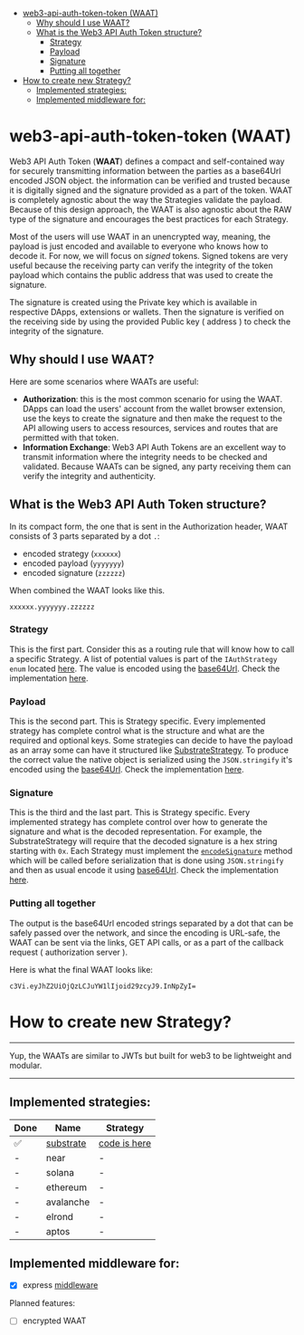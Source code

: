 - [web3-api-auth-token-token (WAAT)](#web3-api-auth-token-token-waat)
  - [Why should I use WAAT?](#why-should-i-use-waat)
  - [What is the Web3 API Auth Token structure?](#what-is-the-web3-api-auth-token-structure)
    - [Strategy](#strategy)
    - [Payload](#payload)
    - [Signature](#signature)
    - [Putting all together](#putting-all-together)
- [How to create new Strategy?](#how-to-create-new-strategy)
  - [Implemented strategies:](#implemented-strategies)
  - [Implemented middleware for:](#implemented-middleware-for)

# web3-api-auth-token-token (WAAT)

Web3 API Auth Token (**WAAT**) defines a compact and self-contained way for securely transmitting information between the parties as a base64Url encoded JSON object. the information can be verified and trusted because it is digitally signed and the signature provided as a part of the token. WAAT is completely agnostic about the way the Strategies validate the payload. Because of this design approach, the WAAT is also agnostic about the RAW type of the signature and encourages the best practices for each Strategy.

Most of the users will use WAAT in an unencrypted way, meaning, the payload is just encoded and available to everyone who knows how to decode it. For now, we will focus on _signed_ tokens. Signed tokens are very useful because the receiving party can verify the integrity of the token payload which contains the public address that was used to create the signature.

The signature is created using the Private key which is available in respective DApps, extensions or wallets. Then the signature is verified on the receiving side by using the provided Public key ( address ) to check the integrity of the signature.

## Why should I use WAAT?

Here are some scenarios where WAATs are useful:

- **Authorization**: this is the most common scenario for using the WAAT. DApps can load the users' account from the wallet browser extension, use the keys to create the signature and then make the request to the API allowing users to access resources, services and routes that are permitted with that token.
- **Information Exchange**: Web3 API Auth Tokens are an excellent way to transmit information where the integrity needs to be checked and validated. Because WAATs can be signed, any party receiving them can verify the integrity and authenticity.

## What is the Web3 API Auth Token structure?

In its compact form, the one that is sent in the Authorization header, WAAT consists of 3 parts separated by a dot `.`:

- encoded strategy (`xxxxxx`)
- encoded payload (`yyyyyyy`)
- encoded signature (`zzzzzz`)

When combined the WAAT looks like this.

`xxxxxx.yyyyyyy.zzzzzz`

### Strategy

This is the first part. Consider this as a routing rule that will know how to call a specific Strategy. A list of potential values is part of the `IAuthStrategy enum` located [here](./src/strategies/strategies.ts). The value is encoded using the [base64Url](./src/utils/base64url.ts). Check the implementation [here](./src/strategies/BaseStrategy.ts).

### Payload

This is the second part. This is Strategy specific. Every implemented strategy has complete control what is the structure and what are the required and optional keys. Some strategies can decide to have the payload as an array some can have it structured like [SubstrateStrategy](./src/strategies/substrate/index.ts). To produce the correct value the native object is serialized using the `JSON.stringify` it's encoded using the [base64Url](./src/utils/base64url.ts). Check the implementation [here](./src/strategies/BaseStrategy.ts).

### Signature

This is the third and the last part. This is Strategy specific. Every implemented strategy has complete control over how to generate the signature and what is the decoded representation. For example, the SubstrateStrategy will require that the decoded signature is a hex string starting with `0x`. Each Strategy must implement the [`encodeSignature`](./src/strategies/BaseStrategy.ts) method which will be called before serialization that is done using `JSON.stringify` and then as usual encode it using [base64Url](./src/utils/base64url.ts). Check the implementation [here](./src/strategies/BaseStrategy.ts).

### Putting all together

The output is the base64Url encoded strings separated by a dot that can be safely passed over the network, and since the encoding is URL-safe, the WAAT can be sent via the links, GET API calls, or as a part of the callback request ( authorization server ).

Here is what the final WAAT looks like:

```
c3Vi.eyJhZ2UiOjQzLCJuYW1lIjoid29zcyJ9.InNpZyI=
```

# How to create new Strategy?

---

Yup, the WAATs are similar to JWTs but built for web3 to be lightweight and modular.

---

## Implemented strategies:

| Done | Name                              | Strategy                                    |
| ---- | --------------------------------- | ------------------------------------------- |
| ✅   | [substrate](https://substrate.io) | [code is here](./src/strategies/substrate/) |
| -    | near                              | -                                           |
| -    | solana                            | -                                           |
| -    | ethereum                          | -                                           |
| -    | avalanche                         | -                                           |
| -    | elrond                            | -                                           |
| -    | aptos                             | -                                           |

## Implemented middleware for:

- [x] express [middleware](./src/express/authMiddleware.ts)

Planned features:

- [ ] encrypted WAAT
